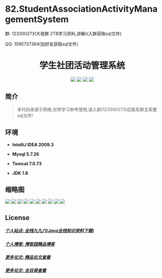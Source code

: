 # 82.StudentAssociationActivityManagementSystem

<p>群: 123300273(大佬群 2TB学习资料,讲解)(入群获取sql文件)</p>
<p>QQ: 1095737364(加好友获取sql文件)</p>

<p><h1 align="center">学生社团活动管理系统</h1></p>


<p align="center">
	<img src="https://img.shields.io/badge/jdk-1.8-orange.svg"/>
    <img src="https://img.shields.io/badge/spring-5.x-lightgrey.svg"/>
    <img src="https://img.shields.io/badge/springmvc-3.x-blue.svg"/>
    <img src="https://img.shields.io/badge/mybatis-3.x-yellow.svg"/>
</p>


## 简介


> 本代码来源于网络,仅供学习参考使用,请入群(123300273)后联系群主索要sql文件!



## 环境

- <b>IntelliJ IDEA 2009.3</b>

- <b>Mysql 5.7.26</b>

- <b>Tomcat 7.0.73</b>

- <b>JDK 1.8</b>




## 缩略图

![](https://img2020.cnblogs.com/blog/588112/202201/588112-20220115131256919-1282906709.png)
![](https://img2020.cnblogs.com/blog/588112/202201/588112-20220115131306968-113124485.png)
![](https://img2020.cnblogs.com/blog/588112/202201/588112-20220115131314799-317907455.png)
![](https://img2020.cnblogs.com/blog/588112/202201/588112-20220115131323603-2006527945.png)
![](https://img2020.cnblogs.com/blog/588112/202201/588112-20220115131330236-1286337215.png)
![](https://img2020.cnblogs.com/blog/588112/202201/588112-20220115131353453-2061133594.png)
![](https://img2020.cnblogs.com/blog/588112/202201/588112-20220115131358907-41798604.png)
![](https://img2020.cnblogs.com/blog/588112/202201/588112-20220115131408175-127688355.png)
![](https://img2020.cnblogs.com/blog/588112/202201/588112-20220115131417485-81981390.png)
![](https://img2020.cnblogs.com/blog/588112/202201/588112-20220115131424677-979846674.png)




## License

##### [个人站点: 全栈九九六(Java全栈知识资料下载)](https://www.blog996.com/)
##### [个人博客: 博客园精品博客](https://www.cnblogs.com/yysbolg/)
##### [更多论文: 精品论文查看](https://www.cnblogs.com/yysbolg/category/1886262.html)
##### [更多论文: 全目录查看](https://www.blog996.com/md/2021-09-22-1632317852192.html)


